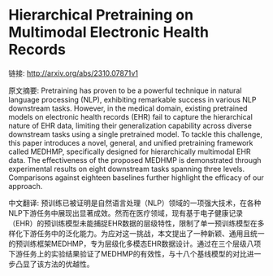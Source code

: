 # Hierarchical Pretraining on Multimodal Electronic Health Records

链接: http://arxiv.org/abs/2310.07871v1

原文摘要:
Pretraining has proven to be a powerful technique in natural language
processing (NLP), exhibiting remarkable success in various NLP downstream
tasks. However, in the medical domain, existing pretrained models on electronic
health records (EHR) fail to capture the hierarchical nature of EHR data,
limiting their generalization capability across diverse downstream tasks using
a single pretrained model. To tackle this challenge, this paper introduces a
novel, general, and unified pretraining framework called MEDHMP, specifically
designed for hierarchically multimodal EHR data. The effectiveness of the
proposed MEDHMP is demonstrated through experimental results on eight
downstream tasks spanning three levels. Comparisons against eighteen baselines
further highlight the efficacy of our approach.

中文翻译:
预训练已被证明是自然语言处理（NLP）领域的一项强大技术，在各种NLP下游任务中展现出显著成效。然而在医疗领域，现有基于电子健康记录（EHR）的预训练模型未能捕捉EHR数据的层级特性，限制了单一预训练模型在多样化下游任务中的泛化能力。为应对这一挑战，本文提出了一种新颖、通用且统一的预训练框架MEDHMP，专为层级化多模态EHR数据设计。通过在三个层级八项下游任务上的实验结果验证了MEDHMP的有效性，与十八个基线模型的对比进一步凸显了该方法的优越性。
